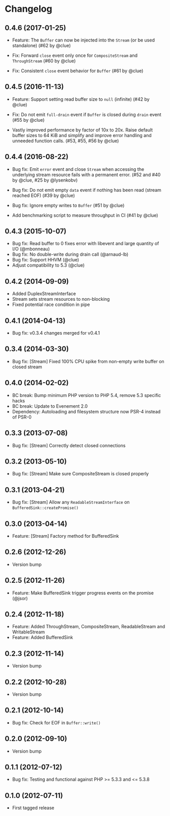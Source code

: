 # Changelog

## 0.4.6 (2017-01-25)

- Feature: The `Buffer` can now be injected into the `Stream` (or be used standalone)
  (#62 by @clue)

- Fix: Forward `close` event only once for `CompositeStream` and `ThroughStream`
  (#60 by @clue)

- Fix: Consistent `close` event behavior for `Buffer`
  (#61 by @clue)

## 0.4.5 (2016-11-13)

- Feature: Support setting read buffer size to `null` (infinite)
  (#42 by @clue)

- Fix: Do not emit `full-drain` event if `Buffer` is closed during `drain` event
  (#55 by @clue)

- Vastly improved performance by factor of 10x to 20x.
  Raise default buffer sizes to 64 KiB and simplify and improve error handling
  and unneeded function calls.
  (#53, #55, #56 by @clue)

## 0.4.4 (2016-08-22)

- Bug fix: Emit `error` event and close `Stream` when accessing the underlying
  stream resource fails with a permanent error.
  (#52 and #40 by @clue, #25 by @lysenkobv)

- Bug fix: Do not emit empty `data` event if nothing has been read (stream reached EOF)
  (#39 by @clue)

- Bug fix: Ignore empty writes to `Buffer`
  (#51 by @clue)

- Add benchmarking script to measure throughput in CI
  (#41 by @clue)

## 0.4.3 (2015-10-07)

- Bug fix: Read buffer to 0 fixes error with libevent and large quantity of I/O (@mbonneau)
- Bug fix: No double-write during drain call (@arnaud-lb)
- Bug fix: Support HHVM (@clue)
- Adjust compatibility to 5.3 (@clue)

## 0.4.2 (2014-09-09)

- Added DuplexStreamInterface
- Stream sets stream resources to non-blocking
- Fixed potential race condition in pipe

## 0.4.1 (2014-04-13)

- Bug fix: v0.3.4 changes merged for v0.4.1

## 0.3.4 (2014-03-30)

- Bug fix: [Stream] Fixed 100% CPU spike from non-empty write buffer on closed stream

## 0.4.0 (2014-02-02)

- BC break: Bump minimum PHP version to PHP 5.4, remove 5.3 specific hacks
- BC break: Update to Evenement 2.0
- Dependency: Autoloading and filesystem structure now PSR-4 instead of PSR-0

## 0.3.3 (2013-07-08)

- Bug fix: [Stream] Correctly detect closed connections

## 0.3.2 (2013-05-10)

- Bug fix: [Stream] Make sure CompositeStream is closed properly

## 0.3.1 (2013-04-21)

- Bug fix: [Stream] Allow any `ReadableStreamInterface` on `BufferedSink::createPromise()`

## 0.3.0 (2013-04-14)

- Feature: [Stream] Factory method for BufferedSink

## 0.2.6 (2012-12-26)

- Version bump

## 0.2.5 (2012-11-26)

- Feature: Make BufferedSink trigger progress events on the promise (@jsor)

## 0.2.4 (2012-11-18)

- Feature: Added ThroughStream, CompositeStream, ReadableStream and WritableStream
- Feature: Added BufferedSink

## 0.2.3 (2012-11-14)

- Version bump

## 0.2.2 (2012-10-28)

- Version bump

## 0.2.1 (2012-10-14)

- Bug fix: Check for EOF in `Buffer::write()`

## 0.2.0 (2012-09-10)

- Version bump

## 0.1.1 (2012-07-12)

- Bug fix: Testing and functional against PHP >= 5.3.3 and <= 5.3.8

## 0.1.0 (2012-07-11)

- First tagged release
